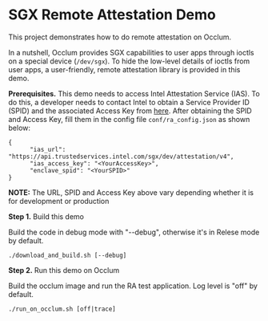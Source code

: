 # SGX Remote Attestation Demo

This project demonstrates how to do remote attestation on Occlum.

In a nutshell, Occlum provides SGX capabilities to user apps through ioctls on a special device (`/dev/sgx`).
To hide the low-level details of ioctls from user apps, a user-friendly, remote attestation library is provided in this demo.

**Prerequisites.** This demo needs to access Intel Attestation Service (IAS). To do this,
a developer needs to contact Intel to obtain a Service Provider ID (SPID) and the associated
Access Key from [here](https://api.portal.trustedservices.intel.com/EPID-attestation).
After obtaining the SPID and Access Key, fill them in the config file `conf/ra_config.json` as shown below:

```
{
      "ias_url": "https://api.trustedservices.intel.com/sgx/dev/attestation/v4",
      "ias_access_key": "<YourAccessKey>",
      "enclave_spid": "<YourSPID>"
}
```

**NOTE:** The URL, SPID and Access Key above vary depending whether it is for development or production

**Step 1.** Build this demo

Build the code in debug mode with "--debug", otherwise it's in Relese mode by default.
```
./download_and_build.sh [--debug]
```

**Step 2.** Run this demo on Occlum

Build the occlum image and run the RA test application. Log level is "off" by default.
```
./run_on_occlum.sh [off|trace]
```

